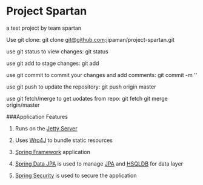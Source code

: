 # Project Spartan
a test project by team spartan

Use git clone:
  git clone git@github.com:jipaman/project-spartan.git
  
use git status to view changes:
  git status
  
use git add to stage changes:
  git add <file>
  
use git commit to commit your changes and add comments:
  git commit -m '<comment>'
  
use git push to update the repository:
  git push origin master
  
use git fetch/merge to get uodates from repo:
  git fetch
  git merge origin/master
  
  
###Application Features
1. Runs on the [Jetty Server](http://www.eclipse.org/jetty/)

2. Uses [Wro4J](http://wro4j.github.io/wro4j/) to bundle static resources

3. [Spring Framework](http://projects.spring.io/spring-framework/) application

4. [Spring Data JPA](http://projects.spring.io/spring-data-jpa/) is used to manage [JPA](https://docs.oracle.com/javaee/7/tutorial/persistence-intro.htm) and [HSQLDB](http://hsqldb.org/) for data layer

5. [Spring Security](http://projects.spring.io/spring-security/) is used to secure the application
 
